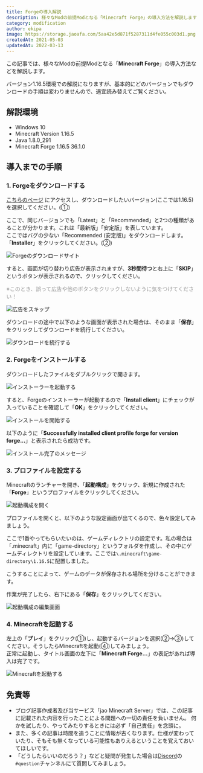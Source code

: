 ```yaml
---
title: Forgeの導入解説
description: 様々なModの前提Modとなる「Minecraft Forge」の導入方法を解説します。
category: modification
author: ekipa
image: https://storage.jaoafa.com/5aa42e5d871f5287311d4fe055c003d1.png
createdAt: 2021-05-03
updatedAt: 2022-03-13
---
```


この記事では、様々なModの前提Modとなる「**Minecraft Forge**」の導入方法などを解説します。

バージョン1.16.5環境での解説になりますが、基本的にどのバージョンでもダウンロードの手順は変わりませんので、適宜読み替えてご覧ください。

## 解説環境

- Windows 10
- Minecraft Version 1.16.5
- Java 1.8.0_291
- Minecraft Forge 1.16.5 36.1.0

## 導入までの手順

### 1. Forgeをダウンロードする

[こちらのページ](https://files.minecraftforge.net/net/minecraftforge/forge/) にアクセスし、ダウンロードしたいバージョン(ここでは1.16.5)を選択してください。(①)

ここで、同じバージョンでも「Latest」と「Recommended」と2つの種類があることが分かります。これは「最新版」「安定版」を表しています。  
ここではバグの少ない「Recommended (安定版)」をダウンロードします。「**Installer**」をクリックしてください。(②)

![Forgeのダウンロードサイト](https://storage.jaoafa.com/ec8c2a83c1f412c6a6049026316bd0df.png)

すると、画面が切り替わり広告が表示されますが、**3秒間待つ**と右上に「**SKIP**」というボタンが表示されるので、クリックしてください。

<span style="color: #999999;">※このとき、誤って広告や他のボタンをクリックしないように気をつけてください！</span>

![広告をスキップ](https://storage.jaoafa.com/5ad9c4f34ff8683e584f898490789799.png)

ダウンロードの途中で以下のような画面が表示された場合は、そのまま「**保存**」をクリックしてダウンロードを続行してください。

![ダウンロードを続行する](https://storage.jaoafa.com/c99facab0174244db0863e3e4c528e30.png)

### 2. Forgeをインストールする

ダウンロードしたファイルをダブルクリックで開きます。

![インストーラーを起動する](https://storage.jaoafa.com/5f1f7cca1010f271532ee8b987d13d54.png)

すると、Forgeのインストーラーが起動するので「**Install client**」にチェックが入っていることを確認して「**OK**」をクリックしてください。

![インストールを開始する](https://storage.jaoafa.com/090c0bd153ff1acc44d296a1540cc402.png)

以下のように「**Successfully installed client profile forge for version forge...**」と表示されたら成功です。

![インストール完了のメッセージ](https://storage.jaoafa.com/6e4614d09bec8855846ece0cc9467e87.png)

### 3. プロファイルを設定する

Minecraftのランチャーを開き、「**起動構成**」をクリック、新規に作成された「**Forge**」というプロファイルをクリックしてください。

![起動構成を開く](https://storage.jaoafa.com/3795122daceb549a53c51a62811369ef.png)

プロファイルを開くと、以下のような設定画面が出てくるので、色々設定してみましょう。

ここで1番やってもらいたいのは、ゲームディレクトリの設定です。私の場合は「.minecraft」内に「game-directory」というフォルダを作成し、その中にゲームディレクトリを設定しています。ここでは`\.minecraft\game-directory\1.16.5`に配置しました。

こうすることによって、ゲームのデータが保存される場所を分けることができます。

作業が完了したら、右下にある「**保存**」をクリックしてください。

![起動構成の編集画面](https://storage.jaoafa.com/dcaebc1ab1ca0bf6dc3629c23a625476.png)

### 4. Minecraftを起動する

左上の「**プレイ**」をクリック(①)し、起動するバージョンを選択(②→③)してください。そうしたらMinecraftを起動(④)してみましょう。  
正常に起動し、タイトル画面の左下に「**Minecraft Forge...**」の表記があれば導入は完了です。

![Minecraftを起動する](https://storage.jaoafa.com/83f83c42f5ef65fc48b700ca0b3eca16.png)

## 免責等

- ブログ記事作成者及び当サービス「jao Minecraft Server」では、この記事に記載された内容を行ったことによる問題への一切の責任を負いません。 何かを試したり、やってみたりするときには必ず「自己責任」を念頭に。
- また、多くの記事は時間を追うことに情報が古くなります。仕様が変わっていたり、そもそも無くなっている可能性もありえるということを覚えておいてほしいです。
- 「どうしたらいいのだろう？」などと疑問が発生した場合は[Discord](/blog/join-discord)の`#question`チャンネルにて質問してみましょう。
